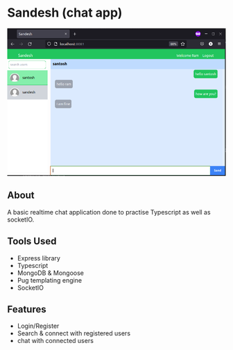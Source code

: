 # Sandesh (chat app)

<img src="screenshots/picture1.png" width="540" height="340" alt="chat screen">

## About
A basic realtime chat application done to practise Typescript as well as socketIO.

## Tools Used
- Express library
- Typescript
- MongoDB & Mongoose
- Pug templating engine
- SocketIO

## Features
- Login/Register
- Search & connect with registered users
- chat with connected users

